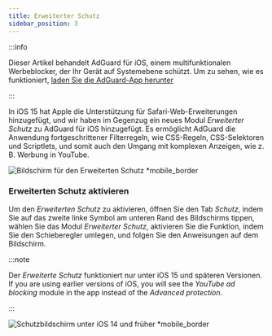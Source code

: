```yaml
---
title: Erweiterter Schutz
sidebar_position: 3
---
```


:::info

Dieser Artikel behandelt AdGuard für iOS, einem multifunktionalen Werbeblocker, der Ihr Gerät auf Systemebene schützt. Um zu sehen, wie es funktioniert, [laden Sie die AdGuard-App herunter](https://agrd.io/download-kb-adblock)

:::

In iOS 15 hat Apple die Unterstützung für Safari-Web-Erweiterungen hinzugefügt, und wir haben im Gegenzug ein neues Modul _Erweiterter Schutz_ zu AdGuard für iOS hinzugefügt. Es ermöglicht AdGuard die Anwendung fortgeschrittener Filterregeln, wie CSS-Regeln, CSS-Selektoren und Scriptlets, und somit auch den Umgang mit komplexen Anzeigen, wie z. B. Werbung in YouTube.

![Bildschirm für den Erweiterten Schutz \*mobile\_border](https://cdn.adtidy.org/public/Adguard/kb/iOS/features/protection_screen_15_en.jpeg)

### Erweiterten Schutz aktivieren

Um den _Erweiterten Schutz_ zu aktivieren, öffnen Sie den Tab _Schutz_, indem Sie auf das zweite linke Symbol am unteren Rand des Bildschirms tippen, wählen Sie das Modul _Erweiterter Schutz_, aktivieren Sie die Funktion, indem Sie den Schieberegler umlegen, und folgen Sie den Anweisungen auf dem Bildschirm.

:::note

Der _Erweiterte Schutz_ funktioniert nur unter iOS 15 und späteren Versionen. If you are using earlier versions of iOS, you will see the _YouTube ad blocking_ module in the app instead of the _Advanced protection_.

:::

![Schutzbildschirm unter iOS 14 und früher \*mobile\_border](https://cdn.adtidy.org/public/Adguard/kb/iOS/features/protection_screen_14_en.jpeg)
